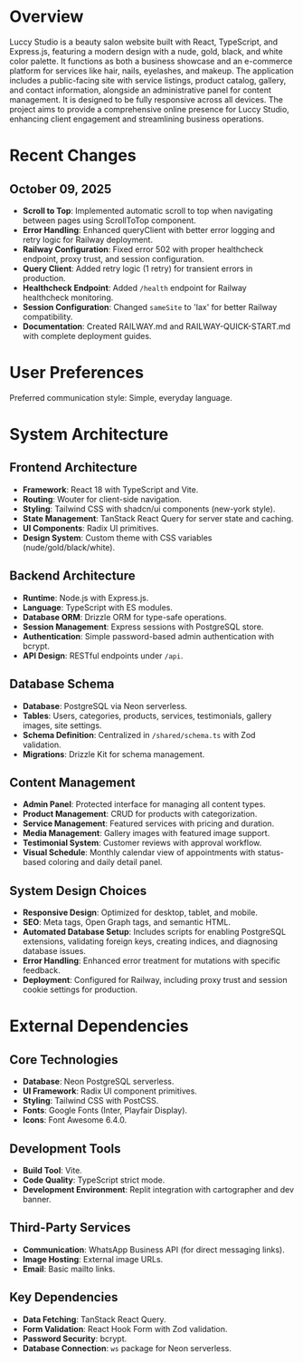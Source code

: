 # Overview

Luccy Studio is a beauty salon website built with React, TypeScript, and Express.js, featuring a modern design with a nude, gold, black, and white color palette. It functions as both a business showcase and an e-commerce platform for services like hair, nails, eyelashes, and makeup. The application includes a public-facing site with service listings, product catalog, gallery, and contact information, alongside an administrative panel for content management. It is designed to be fully responsive across all devices. The project aims to provide a comprehensive online presence for Luccy Studio, enhancing client engagement and streamlining business operations.

# Recent Changes

## October 09, 2025
- **Scroll to Top**: Implemented automatic scroll to top when navigating between pages using ScrollToTop component.
- **Error Handling**: Enhanced queryClient with better error logging and retry logic for Railway deployment.
- **Railway Configuration**: Fixed error 502 with proper healthcheck endpoint, proxy trust, and session configuration.
- **Query Client**: Added retry logic (1 retry) for transient errors in production.
- **Healthcheck Endpoint**: Added `/health` endpoint for Railway healthcheck monitoring.
- **Session Configuration**: Changed `sameSite` to 'lax' for better Railway compatibility.
- **Documentation**: Created RAILWAY.md and RAILWAY-QUICK-START.md with complete deployment guides.

# User Preferences

Preferred communication style: Simple, everyday language.

# System Architecture

## Frontend Architecture
- **Framework**: React 18 with TypeScript and Vite.
- **Routing**: Wouter for client-side navigation.
- **Styling**: Tailwind CSS with shadcn/ui components (new-york style).
- **State Management**: TanStack React Query for server state and caching.
- **UI Components**: Radix UI primitives.
- **Design System**: Custom theme with CSS variables (nude/gold/black/white).

## Backend Architecture
- **Runtime**: Node.js with Express.js.
- **Language**: TypeScript with ES modules.
- **Database ORM**: Drizzle ORM for type-safe operations.
- **Session Management**: Express sessions with PostgreSQL store.
- **Authentication**: Simple password-based admin authentication with bcrypt.
- **API Design**: RESTful endpoints under `/api`.

## Database Schema
- **Database**: PostgreSQL via Neon serverless.
- **Tables**: Users, categories, products, services, testimonials, gallery images, site settings.
- **Schema Definition**: Centralized in `/shared/schema.ts` with Zod validation.
- **Migrations**: Drizzle Kit for schema management.

## Content Management
- **Admin Panel**: Protected interface for managing all content types.
- **Product Management**: CRUD for products with categorization.
- **Service Management**: Featured services with pricing and duration.
- **Media Management**: Gallery images with featured image support.
- **Testimonial System**: Customer reviews with approval workflow.
- **Visual Schedule**: Monthly calendar view of appointments with status-based coloring and daily detail panel.

## System Design Choices
- **Responsive Design**: Optimized for desktop, tablet, and mobile.
- **SEO**: Meta tags, Open Graph tags, and semantic HTML.
- **Automated Database Setup**: Includes scripts for enabling PostgreSQL extensions, validating foreign keys, creating indices, and diagnosing database issues.
- **Error Handling**: Enhanced error treatment for mutations with specific feedback.
- **Deployment**: Configured for Railway, including proxy trust and session cookie settings for production.

# External Dependencies

## Core Technologies
- **Database**: Neon PostgreSQL serverless.
- **UI Framework**: Radix UI component primitives.
- **Styling**: Tailwind CSS with PostCSS.
- **Fonts**: Google Fonts (Inter, Playfair Display).
- **Icons**: Font Awesome 6.4.0.

## Development Tools
- **Build Tool**: Vite.
- **Code Quality**: TypeScript strict mode.
- **Development Environment**: Replit integration with cartographer and dev banner.

## Third-Party Services
- **Communication**: WhatsApp Business API (for direct messaging links).
- **Image Hosting**: External image URLs.
- **Email**: Basic mailto links.

## Key Dependencies
- **Data Fetching**: TanStack React Query.
- **Form Validation**: React Hook Form with Zod validation.
- **Password Security**: bcrypt.
- **Database Connection**: `ws` package for Neon serverless.